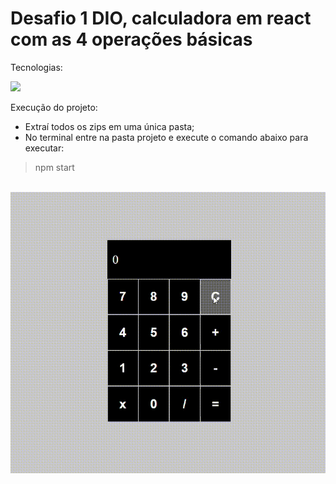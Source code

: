 # Desafio 1 DIO, calculadora em react com as 4 operações básicas

Tecnologias:
<p>
<img src="https://img.shields.io/badge/react-%2320232a.svg?style=for-the-badge&logo=react&logoColor=%2361DAFB" height="25"/>
</p>

Execução do projeto:
- Extraí todos os zips em uma única pasta;
- No terminal entre na pasta projeto e execute o comando abaixo para executar:
> npm start

<br>

<div align='center'>
  <img src='calc.gif'>
</div>
